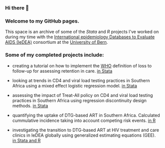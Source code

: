 ### Hi there 👋

### Welcome to my GitHub pages.

This space is an archive of some of the *Stata* and *R* projects I've worked on during my time with the [International epidemiology Databases to Evaluate AIDS (IeDEA)](https://www.iedea.org) consortium at the [University of Bern](https://www.ispm.unibe.ch/). 


### Some of my completed projects include: 

- creating a tutorial on how to implement the [WHO](http://who.int) definition of loss to follow-up for assessing retention in care. [in Stata](https://github.com/bethrahn128/Tutorial-define-LTFU)

- looking at trends in CD4 and viral load testing practices in Southern Africa using a mixed effect logistic regression model. [in Stata](https://github.com/bethrahn128/Trends-CD4-VL)

- assessing the impact of Treat-All policy on CD4 and viral load testing practices in Southern Africa using regression discontinuity design methods. [in Stata](https://github.com/bethrahn128/TreatAll-CD4-VL)

- quantifying the uptake of DTG-based ART in Southern Africa. Calculated cummulative incidence taking into account competing risk events. [in R](https://github.com/bethrahn128/DTG-uptake)

- investigating the transition to DTG-based ART at HIV treatment and care clinics in IeDEA globally using generalized estimating equations (GEE). [in Stata and R](https://github.com/bethrahn128/DTG-site-transition)
